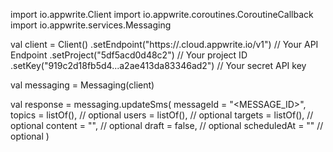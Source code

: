 import io.appwrite.Client
import io.appwrite.coroutines.CoroutineCallback
import io.appwrite.services.Messaging

val client = Client()
    .setEndpoint("https://<REGION>.cloud.appwrite.io/v1") // Your API Endpoint
    .setProject("5df5acd0d48c2") // Your project ID
    .setKey("919c2d18fb5d4...a2ae413da83346ad2") // Your secret API key

val messaging = Messaging(client)

val response = messaging.updateSms(
    messageId = "<MESSAGE_ID>",
    topics = listOf(), // optional
    users = listOf(), // optional
    targets = listOf(), // optional
    content = "<CONTENT>", // optional
    draft = false, // optional
    scheduledAt = "" // optional
)
